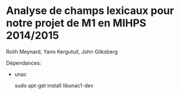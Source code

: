 Analyse de champs lexicaux pour notre projet de M1 en MIHPS 2014/2015
=====================================================================

Rolih Meynard, Yann Kergutuil, John Gliksberg

Dépendances:

- unac

	sudo apt-get install libunac1-dev
